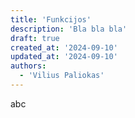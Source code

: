 ```yaml
---
title: 'Funkcijos'
description: 'Bla bla bla'
draft: true
created_at: '2024-09-10'
updated_at: '2024-09-10'
authors:
  - 'Vilius Paliokas'
---
```


abc